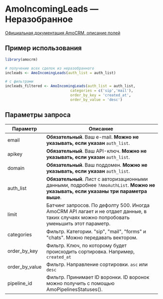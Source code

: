 # AmoIncomingLeads — Неразобранное

[Официальная документация AmoCRM, описание полей](https://www.amocrm.ru/developers/content/api/unsorted)

## Пример использования

```r
library(amocrm)

# получение всех сделок из неразобранного
incleads <- AmoIncomingLeads(auth_list = auth_list)

# с фильтрами
incleads_filtered <- AmoIncomingLeads(auth_list = auth_list,
                              categories = c('sip','mail'),
                              order_by_key = 'created_at',
                              order_by_value = 'desc')
```

## Параметры запроса

Параметр | Описание
 --- | ---
email | **Обязательный**. Ваш e-mail. **Можно не указывать, если указан** `auth_list`.
apikey | **Обязательный**. Ваш API-ключ. **Можно не указывать, если указан** `auth_list`.
domain | **Обязательный**. Ваш поддомен. **Можно не указывать, если указан** `auth_list`.
auth_list | **Обязательный**. Лист с авторизационными данными, подробнее `?AmoAuthList`. **Можно не указывать, если указаны три параметра выше**.
limit | Батчинг запросов. По дефолту 500. Иногда AmoCRM API лагает и не отдает данные, в таких случаях можно попробовать уменьшить этот параметр.
categories | Фильтр. Категории. "sip", "mail", "forms" и "chats". Можно передавать вектором.
order_by_key | Фильтр. Ключ, по которому будет происходить сортировка. Например, `created_at`
order_by_value | Фильтр. Направление сортировки. `asc` или `desc`
pipeline_id | Фильтр. Принимает ID воронки. ID воронок можно получить с помощью AmoPipelinesStatuses().